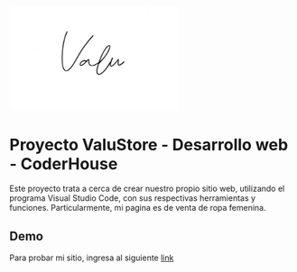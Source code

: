 <img src="images/logo.jpg" width="300px">

# Proyecto ValuStore - Desarrollo web - CoderHouse

 Este proyecto trata a cerca de crear nuestro propio sitio web, utilizando el programa Visual Studio Code, con sus respectivas herramientas y funciones. Particularmente, mi pagina es de venta de ropa femenina.




## Demo

 Para probar mi sitio, ingresa al siguiente [link](https://matiasarevalo.github.io/Valustore/)
